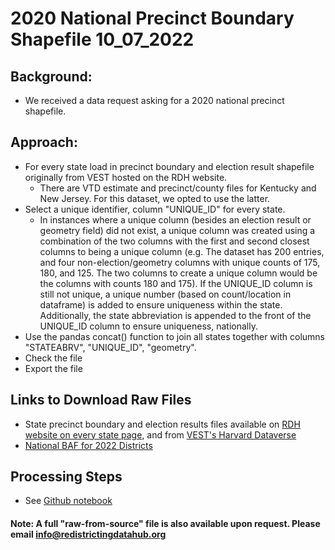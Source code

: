 # 2020 National Precinct Boundary Shapefile 10_07_2022

## Background:
- We received a data request asking for a 2020 national precinct shapefile.

## Approach:
- For every state load in precinct boundary and election result shapefile originally from VEST hosted on the RDH website.
    - There are VTD estimate and precinct/county files for Kentucky and New Jersey. For this dataset, we opted to use the latter.
- Select a unique identifier, column "UNIQUE_ID" for every state.
    - In instances where a unique column (besides an election result or geometry field) did not exist, a unique column was created using a combination of the two columns with the first and second closest columns to being a unique column (e.g. The dataset has 200 entries, and four non-election/geometry columns with unique counts of 175, 180, and 125. The two columns to create a unique column would be the columns with counts 180 and 175). If the UNIQUE_ID column is still not unique, a unique number (based on count/location in dataframe) is added to ensure uniqueness within the state. Additionally, the state abbreviation is appended to the front of the UNIQUE_ID column to ensure uniqueness, nationally.
- Use the pandas concat() function to join all states together with columns "STATEABRV", "UNIQUE_ID", "geometry".
- Check the file
- Export the file   

## Links to Download Raw Files
- State precinct boundary and election results files available on [RDH website on every state page](https://redistrictingdatahub.org/data/download-data/), and from [VEST's Harvard Dataverse](https://dataverse.harvard.edu/dataset.xhtml?persistentId=doi:10.7910/DVN/K7760H)
- [National BAF for 2022 Districts](https://redistrictingdatahub.org/dataset/national-block-assignment-file-for-2022-state-legislative-and-congressional-districts/)
    
## Processing Steps
- See [Github notebook](https://github.com/nonpartisan-redistricting-datahub/Processing-Requests/blob/main/National_Precinct_Bound_10_07_2022/main.ipynb)

#### Note: A full "raw-from-source" file is also available upon request. Please email info@redistrictingdatahub.org
